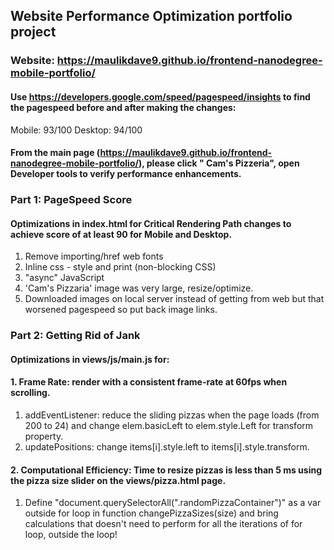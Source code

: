 ## Website Performance Optimization portfolio project ##

### Website: https://maulikdave9.github.io/frontend-nanodegree-mobile-portfolio/ ###

#### Use https://developers.google.com/speed/pagespeed/insights to find the pagespeed before and after making the changes: ####
Mobile: 93/100
Desktop: 94/100

#### From the main page (https://maulikdave9.github.io/frontend-nanodegree-mobile-portfolio/), please click " Cam's Pizzeria", open Developer tools to verify performance enhancements. ####

### Part 1:  PageSpeed Score ###
#### Optimizations in index.html for Critical Rendering Path changes to achieve score of at least 90 for Mobile and Desktop. ####

1. Remove importing/href web fonts
2. Inline css - style and print (non-blocking CSS)
3. "async" JavaScript 
4. 'Cam's Pizzaria' image was very large, resize/optimize.  
5. Downloaded images on local server instead of getting from web but that worsened pagespeed so put back image links.

### Part 2: Getting Rid of Jank ###
#### Optimizations in views/js/main.js for: ####
#### 1. Frame Rate: render with a consistent frame-rate at 60fps when scrolling. ####

1. addEventListener: reduce the sliding pizzas when the page loads (from 200 to 24) 
   and change elem.basicLeft to elem.style.Left for transform property.
2. updatePositions: change items[i].style.left to items[i].style.transform.

#### 2. Computational Efficiency: Time to resize pizzas is less than 5 ms using the pizza size slider on the views/pizza.html page. ####

1. Define "document.querySelectorAll(".randomPizzaContainer")" as a var outside for loop in function changePizzaSizes(size)
   and bring calculations that doesn't need to perform for all the iterations of for loop, outside the loop!